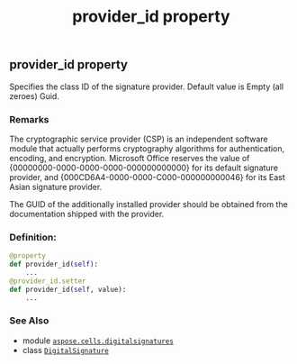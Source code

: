 ﻿---
title: provider_id property
second_title: Aspose.Cells for Python via .NET API References
description: 
type: docs
weight: 80
url: /aspose.cells.digitalsignatures/digitalsignature/provider_id/
is_root: false
---

## provider_id property


Specifies the class ID of the signature provider.
Default value is Empty (all zeroes) Guid.

### Remarks 


The cryptographic service provider (CSP) is an independent software module that actually performs cryptography algorithms for authentication, encoding, and encryption.
Microsoft Office reserves the value of {00000000-0000-0000-0000-000000000000} for its default signature provider,
and {000CD6A4-0000-0000-C000-000000000046} for its East Asian signature provider.

The GUID of the additionally installed provider should be obtained from the documentation shipped with the provider.
### Definition:
```python
@property
def provider_id(self):
    ...
@provider_id.setter
def provider_id(self, value):
    ...
```

### See Also
* module [`aspose.cells.digitalsignatures`](../../)
* class [`DigitalSignature`](/cells/python-net/aspose.cells.digitalsignatures/digitalsignature)
